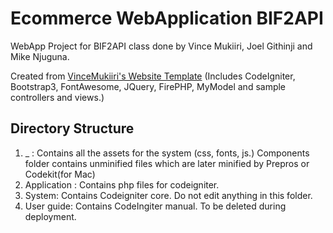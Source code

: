Ecommerce WebApplication BIF2API
================================

WebApp Project for BIF2API class done by Vince Mukiiri, Joel Githinji and Mike Njuguna.

Created from [VinceMukiiri's Website Template](https://github.com/VinceMukiiri/Website-Template-CI-Bootstrap-FA/) (Includes CodeIgniter, Bootstrap3, FontAwesome, JQuery, FirePHP, MyModel and sample controllers and views.)

## Directory Structure
1. _ : Contains all the assets for the system (css, fonts, js.) Components folder contains unminified files which are later minified by Prepros or Codekit(for Mac)
2. Application : Contains php files for codeigniter.
3. System: Contains Codeigniter core. Do not edit anything in this folder.
4. User guide: Contains CodeIngiter manual. To be deleted during deployment.
